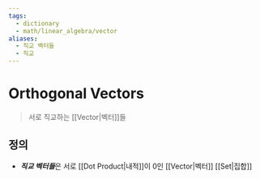 ```yaml
---
tags:
  - dictionary
  - math/linear_algebra/vector
aliases:
  - 직교 벡터들
  - 직교
---
```

# Orthogonal Vectors
> 서로 직교하는 [[Vector|벡터]]들
## 정의
+ ***직교 벡터들***은 서로 [[Dot Product|내적]]이 0인 [[Vector|벡터]] [[Set|집합]]